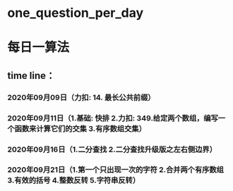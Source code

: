 # one_question_per_day
# 每日一算法
## time line：
### 2020年09月09日（力扣: 14. 最长公共前缀）
### 2020年09月11日（1.基础: 快排 2.力扣: 349.给定两个数组，编写一个函数来计算它们的交集 3.有序数组交集）
### 2020年09月16日（1.二分查找 2.二分查找升级版之左右侧边界）
### 2020年09月21日（1.第一个只出现一次的字符 2.合并两个有序数组 3.有效的括号 4.整数反转 5.字符串反转）
